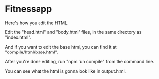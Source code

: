 # Fitnessapp

Here's how you edit the HTML.

Edit the "head.html" and "body.html" files, in the same directory as "index.html".

And if you want to edit the base html, you can find it at "compile/html/base.html".

After you're done editing, run "npm run compile" from the command line.

You can see what the html is gonna look like in output.html.